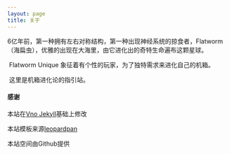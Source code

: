 ```yaml
---
layout: page
title: 关于 
---
```

​		6亿年前，第一种拥有左右对称结构，第一种出现神经系统的掠食者，Flatworm（海扁虫），优雅的出现在大海里，由它进化出的奇特生命遍布这颗星球。

​		Flatworm Unique 象征着有个性的玩家，为了独特需求来进化自己的机箱。

​		这里是机箱进化论的指引站。

#### 感谢   

本站在[Vno Jekyll](https://github.com/onevcat/vno-jekyll)基础上修改

本站模板来源[leopardpan](https://leopardpan.cn/)

本站空间由Github提供


